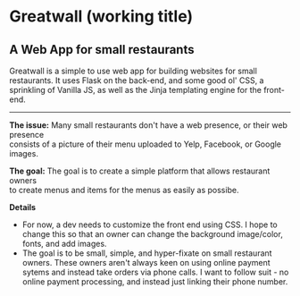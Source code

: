 # Greatwall (working title)
## A Web App for small restaurants

Greatwall is a simple to use web app for building websites for small restaurants. 
It uses Flask on the back-end, and some good ol' CSS, a sprinkling of Vanilla JS,
as well as the Jinja templating engine for the front-end.  

---

**The issue:** Many small restaurants don't have a web presence, or their web presence  
consists of a picture of their menu uploaded to Yelp, Facebook, or Google images.  
  
**The goal:** The goal is to create a simple platform that allows restaurant owners  
to create menus and items for the menus as easily as possibe.  
  
**Details**
  - For now, a dev needs to customize the front end using CSS. I hope to change this
so that an owner can change the background image/color, fonts, and add images.
  - The goal is to be small, simple, and hyper-fixate on small restaurant owners. These
owners aren't always keen on using online payment sytems and instead take orders via phone
calls. I want to follow suit - no online payment processing, and instead just linking their
phone number.
